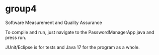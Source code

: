 # group4
Software Measurement and Quality Assurance

To compile and run, just navigate to the PasswordManagerApp.java and press run.

JUnit/Eclipse is for tests and Java 17 for the program as a whole.